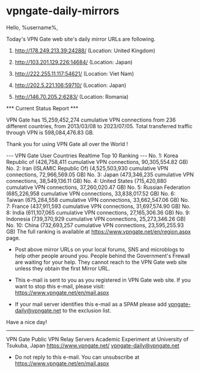 # vpngate-daily-mirrors

Hello, %username%,

Today's VPN Gate web site's daily mirror URLs are following.

1. http://178.249.213.39:24288/
   (Location: United Kingdom)

2. http://103.201.129.226:14684/
   (Location: Japan)

3. http://222.255.11.117:54621/
   (Location: Viet Nam)

4. http://202.5.221.106:59710/
   (Location: Japan)

5. http://146.70.205.2:6283/
   (Location: Romania)


*** Current Status Report ***

VPN Gate has 15,259,452,274 cumulative VPN connections from 236 different countries, from 2013/03/08 to 2023/07/05.
Total transferred traffic through VPN is 598,084,476.83 GB.

Thank you for using VPN Gate all over the World !


--- VPN Gate User Countries Realtime Top 10 Ranking ---
No. 1: Korea Republic of (426,758,411 cumulative VPN connections, 90,305,554.82 GB)
No. 2: Iran (ISLAMIC Republic Of) (4,525,503,930 cumulative VPN connections, 72,966,569.05 GB)
No. 3: Japan (473,346,235 cumulative VPN connections, 38,549,136.11 GB)
No. 4: United States (715,420,880 cumulative VPN connections, 37,260,020.47 GB)
No. 5: Russian Federation (685,226,958 cumulative VPN connections, 33,838,017.52 GB)
No. 6: Taiwan (675,284,558 cumulative VPN connections, 33,662,547.06 GB)
No. 7: France (437,911,593 cumulative VPN connections, 31,697,574.90 GB)
No. 8: India (611,107,065 cumulative VPN connections, 27,165,306.36 GB)
No. 9: Indonesia (739,370,929 cumulative VPN connections, 25,273,346.26 GB)
No. 10: China (732,693,257 cumulative VPN connections, 23,595,255.93 GB)
The full ranking is available at https://www.vpngate.net/en/region.aspx page.


* Post above mirror URLs on your local forums, SNS and microblogs
  to help other people around you.
  People behind the Government's Frewall are waiting for your help.
  They cannot reach to the VPN Gate web site
  unless they obtain the first Mirror URL.

* This e-mail is sent to you as you registered in VPN Gate web site.
  If you want to stop this e-mail, please visit:
  https://www.vpngate.net/en/mail.aspx

* If your mail server identifies this e-mail as a SPAM
  please add vpngate-daily@vpngate.net to the exclusion list.

Have a nice day!

------------------------------------------------------
VPN Gate Public VPN Relay Servers
Academic Experiment at University of Tsukuba, Japan
https://www.vpngate.net/
vpngate-daily@vpngate.net
* Do not reply to this e-mail.
  You can unsubscribe at https://www.vpngate.net/en/mail.aspx


